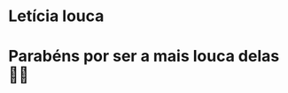 <!DOCTYPE html>
<html lang="en">
<head>
    <meta charset="UTF-8">
    <meta name="viewport" content="width=device-width, initial-scale=1.0">
    <title>Mensagem de Puto</title>
</head>
<body>
    <h1>Letícia louca<h1>
    <p>Parabéns por ser a mais louca delas🎉🎂</p>
</body>
</html>

